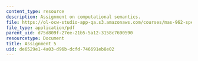 ```yaml
---
content_type: resource
description: Assignment on computational semantics.
file: https://ol-ocw-studio-app-qa.s3.amazonaws.com/courses/mas-962-special-topics-in-media-technology-computational-semantics-fall-2002/de6529e14a03d96bdcfd746691eb8e02_a5.pdf
file_type: application/pdf
parent_uid: d75d809f-27ee-21b5-5a12-3158c7690590
resourcetype: Document
title: Assignment 5
uid: de6529e1-4a03-d96b-dcfd-746691eb8e02
---
```

